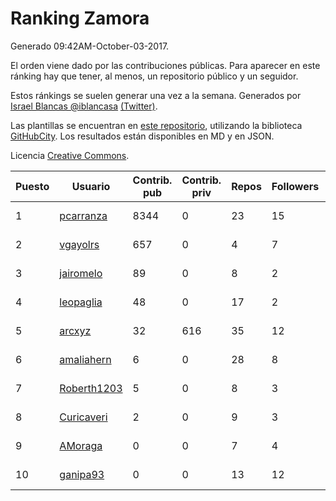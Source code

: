 # Ranking Zamora

Generado 09:42AM-October-03-2017.

El orden viene dado por las contribuciones públicas. Para aparecer en este ránking hay que tener, al menos, un repositorio público y un seguidor.

Estos ránkings se suelen generar una vez a la semana. Generados por [Israel Blancas @iblancasa](https://github.com/iblancasa/) [(Twitter)](https://twitter.com/iblancasa).

Las plantillas se encuentran en [este repositorio](https://github.com/iblancasa/GH-Spanish-Ranking), utilizando la biblioteca [GitHubCity](https://github.com/iblancasa/GitHubCity). Los resultados están disponibles en MD y en JSON.

Licencia [Creative Commons](https://creativecommons.org/licenses/by/4.0/).

| Puesto   |  Usuario  | Contrib. pub | Contrib. priv |Repos| Followers | Desde |  Avatar  |
|----------|-----------|--------------|---------------|-----|-----------|-------|----------|
|1|[pcarranza](https://github.com/pcarranza)|8344|0|23|15|2013-05-22|![pcarranza](https://avatars1.githubusercontent.com/u/4496338)|
|2|[vgayolrs](https://github.com/vgayolrs)|657|0|4|7|2016-03-05|![vgayolrs](https://avatars2.githubusercontent.com/u/17665201)|
|3|[jairomelo](https://github.com/jairomelo)|89|0|8|2|2014-05-19|![jairomelo](https://avatars1.githubusercontent.com/u/7632991)|
|4|[leopaglia](https://github.com/leopaglia)|48|0|17|2|2013-04-10|![leopaglia](https://avatars3.githubusercontent.com/u/4120036)|
|5|[arcxyz](https://github.com/arcxyz)|32|616|35|12|2010-01-18|![arcxyz](https://avatars0.githubusercontent.com/u/185002)|
|6|[amaliahern](https://github.com/amaliahern)|6|0|28|8|2010-06-14|![amaliahern](https://avatars3.githubusercontent.com/u/304761)|
|7|[Roberth1203](https://github.com/Roberth1203)|5|0|8|3|2014-12-31|![Roberth1203](https://avatars0.githubusercontent.com/u/10360581)|
|8|[Curicaveri](https://github.com/Curicaveri)|2|0|9|3|2014-01-06|![Curicaveri](https://avatars3.githubusercontent.com/u/6333993)|
|9|[AMoraga](https://github.com/AMoraga)|0|0|7|4|2010-02-26|![AMoraga](https://avatars0.githubusercontent.com/u/211362)|
|10|[ganipa93](https://github.com/ganipa93)|0|0|13|12|2015-09-03|![ganipa93](https://avatars3.githubusercontent.com/u/14114469)|
